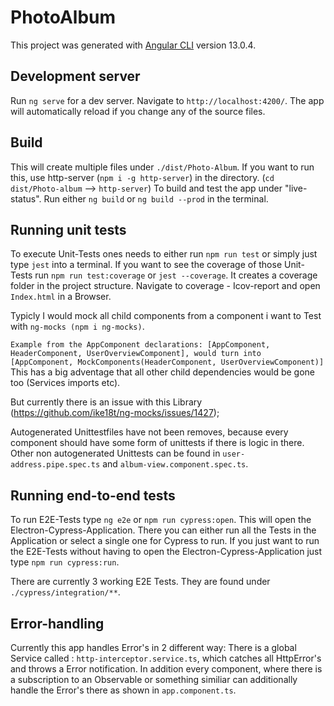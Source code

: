 # PhotoAlbum

This project was generated with [Angular CLI](https://github.com/angular/angular-cli) version 13.0.4.

## Development server

Run `ng serve` for a dev server. Navigate to `http://localhost:4200/`. The app will automatically reload if you change any of the source files.

## Build

This will create multiple files under `./dist/Photo-Album`. If you want to run this, use http-server (`npm i -g http-server`) in the directory. (`cd dist/Photo-album` --> `http-server`)
To build and test the app under "live-status". Run either `ng build` or `ng build --prod` in the terminal.

## Running unit tests

To execute Unit-Tests ones needs to either run `npm run test` or simply just type `jest` into a terminal.
If you want to see the coverage of those Unit-Tests run `npm run test:coverage` or  `jest --coverage`.
It creates a coverage folder in the project structure. Navigate to coverage - Icov-report and open `Index.html` in a Browser.

Typicly I would mock all child components from a component i want to Test with `ng-mocks (npm i ng-mocks)`.

` Example from the AppComponent
declarations: [AppComponent, HeaderComponent, UserOverviewComponent],
would turn into [AppComponent, MockComponents(HeaderComponent, UserOverviewComponent)]
`
This has a big adventage that all other child dependencies would be gone too (Services imports etc).

But currently there is an issue with this Library (https://github.com/ike18t/ng-mocks/issues/1427);

Autogenerated Unittestfiles have not been removes, because every component should have some form of unittests if there is logic in there.
Other non autogenerated Unittests can be found in `user-address.pipe.spec.ts` and `album-view.component.spec.ts`.

## Running end-to-end tests

To run E2E-Tests type `ng e2e` or `npm run cypress:open`. This will open the Electron-Cypress-Application.
There you can either run all the Tests in the Application or select a single one for Cypress to run.
If you just want to run the E2E-Tests without having to open the Electron-Cypress-Application just type `npm run cypress:run`.

There are currently 3 working E2E Tests. They are found under `./cypress/integration/**`.

## Error-handling

Currently this app handles Error's in 2 different way:
There is a global Service called : `http-interceptor.service.ts`, which catches all HttpError's and throws a Error notification.
In addition every component, where there is a subscription to an Observable or something similiar can additionally handle the Error's there as shown in `app.component.ts`. 
